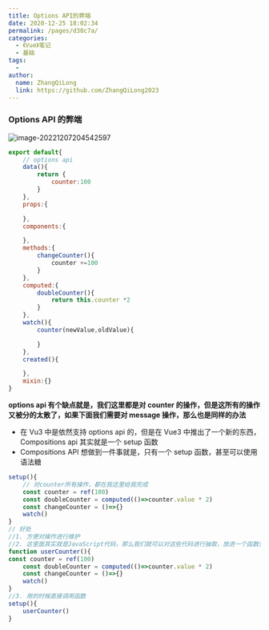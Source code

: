 ```yaml
---
title: Options API的弊端
date: 2020-12-25 18:02:34
permalink: /pages/d30c7a/
categories:
  - 《Vue》笔记
  - 基础
tags:
  -
author:
  name: ZhangQiLong
  link: https://github.com/ZhangQiLong2023
---
```


### Options API 的弊端

![image-20221207204542597](http://www.zhangqilong.cn/img/qlBlog_images/Vue%E5%9F%BA%E7%A1%80/23_Options%20API%E7%9A%84%E5%BC%8A%E7%AB%AF.assets/image-20221207204542597.png)

```javascript
export default{
	// options api
	data(){
		return {
			counter:100
		}
	},
	props:{

	},
	components:{

	},
	methods:{
		changeCounter(){
			counter +=100
		}
	},
	computed:{
		doubleCounter(){
			return this.counter *2
		}
	},
	watch(){
		counter(newValue,oldValue){

		}
	},
	created(){

	},
	mixin:{}
}
```

**options api 有个缺点就是，我们这里都是对 counter 的操作，但是这所有的操作又被分的太散了，如果下面我们需要对 message 操作，那么也是同样的办法**

- 在 Vu3 中是依然支持 options api 的，但是在 Vue3 中推出了一个新的东西，
  Compositions api 其实就是一个 setup 函数
- Compositions API 想做到一件事就是，只有一个 setup 函数，甚至可以使用语法糖 <script setup></script>

```javascript
setup(){
	// 对counter所有操作，都在我这里给我完成
	const counter = ref(100)
	const doubleCounter = computed(()=>counter.value * 2)
	const changeCounter = ()=>{}
	watch()
}
// 好处
//1. 方便对操作进行维护
//2. 这里面其实就是JavaScript代码，那么我们就可以对这些代码进行抽取，放进一个函数里面
function userCounter(){
const counter = ref(100)
	const doubleCounter = computed(()=>counter.value * 2)
	const changeCounter = ()=>{}
	watch()
}
//3. 用的时候直接调用函数
setup(){
	userCounter()
}
```
